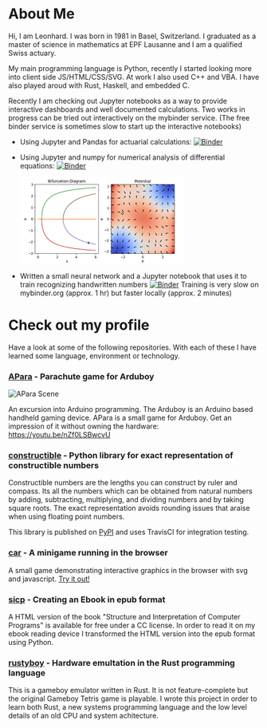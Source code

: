 # About Me
Hi, I am Leonhard. I was born in 1981 in Basel, Switzerland. I graduated as a master of science in mathematics at EPF Lausanne and I am a qualified Swiss actuary.

My main programming language is Python, recently I started looking more into client side JS/HTML/CSS/SVG. At work I also used C++ and VBA. I have also played aroud with 
Rust, Haskell, and embedded C.

Recently I am checking out Jupyter notebooks as a way to provide interactive dashboards and well documented calculations.
Two works in progress can be tried out interactively on the mybinder service. (The free binder service is sometimes slow to start up the interactive notebooks)
  * Using Jupyter and Pandas for actuarial calculations: [![Binder](https://mybinder.org/badge_logo.svg)](https://mybinder.org/v2/gh/leovt/actuarial/master?filepath=projection.ipynb)
  * Using Jupyter and numpy for numerical analysis of differential equations: [![Binder](https://mybinder.org/badge_logo.svg)](https://mybinder.org/v2/gh/leovt/cosserat/main?filepath=Interactive.ipynb)
  
    ![Screenshot of Bifurcation Diagram](https://raw.githubusercontent.com/leovt/cosserat/main/BifurcationDiagramSmall.png)
  * Written a small neural network and a Jupyter notebook that uses it to train recognizing handwritten numbers [![Binder](https://mybinder.org/badge_logo.svg)](https://mybinder.org/v2/gh/leovt/neural/master?filepath=Neural%20Network%20for%20MNIST.ipynb) Training is very slow on mybinder.org (approx. 1 hr) but faster locally (approx. 2 minutes)

# Check out my profile
Have a look at some of the following repositories.
With each of these I have learned some language, environment or technology.

### [APara](https://github.com/leovt/apara) - Parachute game for Arduboy
![APara Scene](https://raw.githubusercontent.com/leovt/APara/master/APara.gif)

An excursion into Arduino programming. The Arduboy is an Arduino based handheld gaming device. APara is a small game for Arduboy. Get an impression of it without owning the hardware: https://youtu.be/nZf0LSBwcvU

### [constructible](https://github.com/leovt/constructible) - Python library for exact representation of constructible numbers
Constructible numbers are the lengths you can construct by ruler and compass. Its all the numbers which can be obtained from natural numbers by adding, subtracting, multiplying, and dividing numbers and by taking square roots. The exact representation avoids rounding issues that araise when using floating point numbers. 

This library is published on [PyPI](https://pypi.org/project/constructible/) and uses TravisCI for integration testing.

### [car](https://github.com/leovt/constructible) - A minigame running in the browser
A small game demonstrating interactive graphics in the browser with svg and javascript. 
[Try it out!](https://leovt.github.io/car/car.svg)

### [sicp](https://github.com/leovt/sicp) - Creating an Ebook in epub format
A HTML version of the book "Structure and Interpretation of Computer Programs" is available for free under a CC license. In order to read it on my ebook 
reading device I transformed the HTML version into the epub format using Python. 

### [rustyboy](https://github.com/leovt/rustyboy) - Hardware emultation in the Rust programming language
This is a gameboy emulator written in Rust. It is not feature-complete but the original Gameboy Tetris game is playable.
I wrote this project in order to learn both Rust, a new systems programming language and the low level details of an old CPU and system achitecture.
